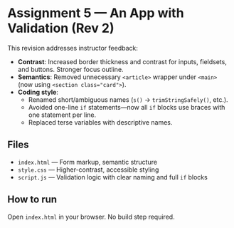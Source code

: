 
# Assignment 5 — An App with Validation (Rev 2)

This revision addresses instructor feedback:

- **Contrast**: Increased border thickness and contrast for inputs, fieldsets, and buttons. Stronger focus outline.
- **Semantics**: Removed unnecessary `<article>` wrapper under `<main>` (now using `<section class="card">`).
- **Coding style**:
  - Renamed short/ambiguous names (`s()` → `trimStringSafely()`, etc.).
  - Avoided one-line `if` statements—now all `if` blocks use braces with one statement per line.
  - Replaced terse variables with descriptive names.

## Files
- `index.html` — Form markup, semantic structure
- `style.css` — Higher-contrast, accessible styling
- `script.js` — Validation logic with clear naming and full `if` blocks

## How to run
Open `index.html` in your browser. No build step required.
